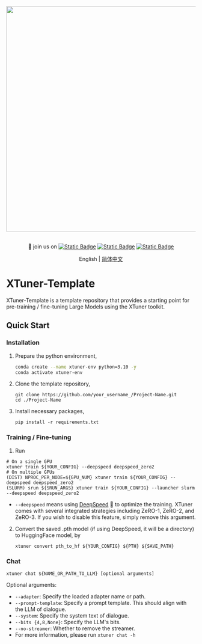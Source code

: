 <div align="center">
  <img src="https://github.com/InternLM/lmdeploy/assets/36994684/0cf8d00f-e86b-40ba-9b54-dc8f1bc6c8d8" width="600"/>
  <br /><br />

👋 join us on [![Static Badge](https://img.shields.io/badge/-grey?style=social&logo=wechat&label=WeChat)](https://cdn.vansin.top/internlm/xtuner.jpg)
[![Static Badge](https://img.shields.io/badge/-grey?style=social&logo=twitter&label=Twitter)](https://twitter.com/intern_lm)
[![Static Badge](https://img.shields.io/badge/-grey?style=social&logo=discord&label=Discord)](https://discord.gg/xa29JuW87d)

English | [简体中文](README_zh-CN.md)

</div>

# XTuner-Template

XTuner-Template is a template repository that provides a starting point for pre-training / fine-tuning Large Models using the XTuner toolkit.

## Quick Start

### Installation

1. Prepare the python environment,

    ```bash
    conda create --name xtuner-env python=3.10 -y
    conda activate xtuner-env
    ```

2. Clone the template repository,

    ```shell
    git clone https://github.com/your_username_/Project-Name.git
    cd ./Project-Name
    ```
    
3. Install necessary packages,

    ```shell
    pip install -r requirements.txt
    ```

### Training / Fine-tuning

1. Run

  ```shell
  # On a single GPU
  xtuner train ${YOUR_CONFIG} --deepspeed deepspeed_zero2
  # On multiple GPUs
  (DIST) NPROC_PER_NODE=${GPU_NUM} xtuner train ${YOUR_CONFIG} --deepspeed deepspeed_zero2
  (SLURM) srun ${SRUN_ARGS} xtuner train ${YOUR_CONFIG} --launcher slurm --deepspeed deepspeed_zero2
  ```

  - `--deepspeed` means using [DeepSpeed](https://github.com/microsoft/DeepSpeed) 🚀 to optimize the training. XTuner comes with several integrated strategies including ZeRO-1, ZeRO-2, and ZeRO-3. If you wish to disable this feature, simply remove this argument.

2. Convert the saved .pth model (if using DeepSpeed, it will be a directory) to HuggingFace model, by

     ```shell
     xtuner convert pth_to_hf ${YOUR_CONFIG} ${PTH} ${SAVE_PATH}
     ```

### Chat

```shell
xtuner chat ${NAME_OR_PATH_TO_LLM} [optional arguments]
```

Optional arguments:

- `--adapter`: Specify the loaded adapter name or path.
- `--prompt-template`: Specify a prompt template. This should align with the LLM of dialogue.
- `--system`: Specify the system text of dialogue.
- `--bits {4,8,None}`: Specify the LLM's bits.
- `--no-streamer`: Whether to remove the streamer.
- For more information, please run `xtuner chat -h`

